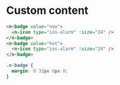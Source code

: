 # Custom content
```html
<n-badge value="new">
  <n-icon type="ios-alarm" :size="24" />
</n-badge>
<n-badge value="hot">
  <n-icon type="ios-alarm" :size="24" />
</n-badge>
```
```css
.n-badge {
  margin: 0 32px 8px 0;
}
```
